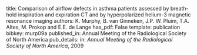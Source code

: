 title: Comparison of airflow defects in asthma patients assessed by breath-hold inspiration and expiration CT and by hyperpolarized helium-3 magnetic resonance imaging
authors: K. Murphy, B. van Ginneken, J.P. W. Pluim, T.A. Altes, M. Prokop and E.E. de Lange
has_pdf: False
template: publication
bibkey: murp09a
published_in: Annual Meeting of the Radiological Society of North America
pub_details: in: <i>Annual Meeting of the Radiological Society of North America</i>, 2009
